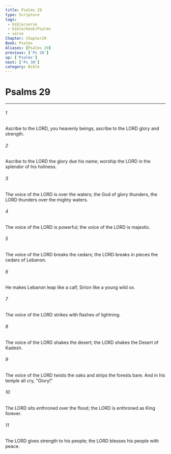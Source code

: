 ```yaml
---
title: Psalms 29
type: Scripture
tags:
 - bible/verse
 - bible/book/Psalms
 - verse
Chapter: Chapter29
Book: Psalms
Aliases: [Psalms 29]
previous: ['Ps 28']
up: ['Psalms']
next: ['Ps 30']
category: Bible
---
```

# Psalms 29

***


###### 1 
Ascribe to the LORD, you heavenly beings, ascribe to the LORD glory and strength. 

###### 2 
Ascribe to the LORD the glory due his name; worship the LORD in the splendor of his holiness. 

###### 3 
The voice of the LORD is over the waters; the God of glory thunders, the LORD thunders over the mighty waters. 

###### 4 
The voice of the LORD is powerful; the voice of the LORD is majestic. 

###### 5 
The voice of the LORD breaks the cedars; the LORD breaks in pieces the cedars of Lebanon. 

###### 6 
He makes Lebanon leap like a calf, Sirion like a young wild ox. 

###### 7 
The voice of the LORD strikes with flashes of lightning. 

###### 8 
The voice of the LORD shakes the desert; the LORD shakes the Desert of Kadesh. 

###### 9 
The voice of the LORD twists the oaks and strips the forests bare. And in his temple all cry, "Glory!" 

###### 10 
The LORD sits enthroned over the flood; the LORD is enthroned as King forever. 

###### 11 
The LORD gives strength to his people; the LORD blesses his people with peace. 
